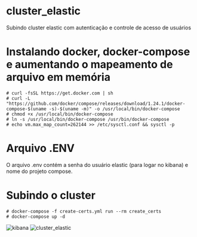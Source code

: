 # cluster_elastic
Subindo cluster elastic com autenticação e controle de acesso de usuários
# Instalando docker, docker-compose e aumentando o mapeamento de arquivo em memória
```
# curl -fsSL https://get.docker.com | sh
# curl -L "https://github.com/docker/compose/releases/download/1.24.1/docker-compose-$(uname -s)-$(uname -m)" -o /usr/local/bin/docker-compose
# chmod +x /usr/local/bin/docker-compose
# ln -s /usr/local/bin/docker-compose /usr/bin/docker-compose
# echo vm.max_map_count=262144 >> /etc/sysctl.conf && sysctl -p
```
# Arquivo .ENV
O arquivo .env contém a senha do usuário elastic (para logar no kibana) e nome do projeto compose.
# Subindo o cluster
```
# docker-compose -f create-certs.yml run --rm create_certs
# docker-compose up -d
```
![kibana](https://user-images.githubusercontent.com/55243431/64805565-bf56df00-d567-11e9-87e8-116eb3f299e6.png)
![cluster_elastic](https://user-images.githubusercontent.com/55243431/64884121-4c1c9e00-d637-11e9-81d8-193dc4b6c642.png)
